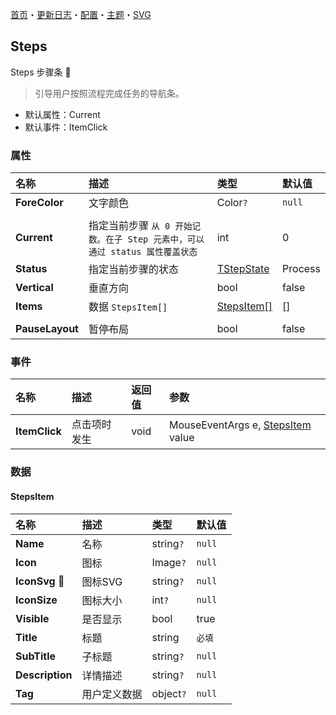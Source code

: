 ﻿[首页](../Home.md)・[更新日志](../UpdateLog.md)・[配置](../Config.md)・[主题](../Theme.md)・[SVG](../SVG.md)

## Steps

Steps 步骤条 👚

> 引导用户按照流程完成任务的导航条。

- 默认属性：Current
- 默认事件：ItemClick

### 属性

名称 | 描述 | 类型 | 默认值 |
:--|:--|:--|:--|
**ForeColor** | 文字颜色 | Color`?` | `null` |
||||
**Current** | 指定当前步骤 `从 0 开始记数。在子 Step 元素中，可以通过 status 属性覆盖状态` | int | 0 |
**Status** | 指定当前步骤的状态 | [TStepState](Enum#tstepstate) | Process |
**Vertical** | 垂直方向 | bool | false |
**Items** | 数据 `StepsItem[]` | [StepsItem[]](#stepsitem) | [] |
||||
**PauseLayout** | 暂停布局 | bool | false |

### 事件

名称 | 描述 | 返回值 | 参数 |
:--|:--|:--|:--|
**ItemClick** | 点击项时发生 | void | MouseEventArgs e, [StepsItem](#stepsitem) value |


### 数据

#### StepsItem

名称 | 描述 | 类型 | 默认值 |
:--|:--|:--|:--|
**Name** | 名称 | string`?` | `null` |
**Icon** | 图标 | Image`?` | `null` |
**IconSvg** 🔴 | 图标SVG | string`?` | `null` |
**IconSize** | 图标大小 | int`?` | `null` |
**Visible** | 是否显示 | bool | true |
**Title** | 标题 | string | `必填` |
**SubTitle** | 子标题 | string`?` | `null` |
**Description** | 详情描述 | string`?` | `null` |
**Tag** | 用户定义数据 | object`?` | `null` |